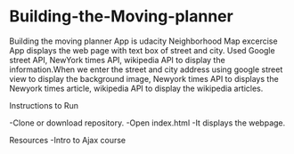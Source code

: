# Building-the-Moving-planner

Building the moving planner App is udacity Neighborhood Map excercise App displays the web page with text box of street and city. Used
Google street API, NewYork times API, wikipedia API to display the information.When we enter the street and city address using google street
view to display the background image, Newyork times API to displays the Newyork times article, wikipedia API to display the wikipedia articles.

Instructions to Run

-Clone or download repository.
-Open index.html
-It displays the webpage.



Resources
-Intro to Ajax course
